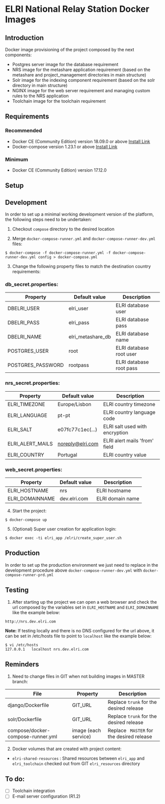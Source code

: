 ELRI National Relay Station Docker Images
=================================================================

Introduction
------------

Docker image provisioning of the project composed by the next components:

- Postgres server image for the database requirement
- NRS image for the metashare application requirement (based on the metashare and project_management directories in main structure)
- Solr image for the indexing component requirement (based on the solr directory in main structure)
- NGINX image for the web server requirement and managing custom rules to the NRS application
- Toolchain image for the toolchain requirement

Requirements
------------

### Recommended

- Docker CE (Community Edition) version 18.09.0 or above [Install Link](https://docs.docker.com/v17.12/install/#server)
- Docker-compose version 1.23.1 or above [Install Link](https://docs.docker.com/compose/install)

### Minimum

- Docker CE (Community Edition) version 17.12.0

Setup
-----

## Development

In order to set up a minimal working development version of the platform, the
following steps need to be undertaken:

01. Checkout `compose` directory to the desired location

02. Merge `docker-compose-runner.yml` and `docker-compose-runner-dev.yml` files:

```        
$ docker-compose -f docker-compose-runner.yml -f docker-compose-runner-dev.yml config > docker-compose.yml
```

03. Change the following property files to match the destination country requirements:

### db_secret.properties:

Property          | Default value     | Description
-------------     | -------------     | -------------
DBELRI_USER       | elri_user         | ELRI database user
DBELRI_PASS       | elri_pass         | ELRI database pass
DBELRI_NAME       | elri_metashare_db | ELRI database name
POSTGRES_USER     | root              | ELRI database root user
POSTGRES_PASSWORD | rootpass          | ELRI database root pass

### nrs_secret.properties:

Property          | Default value     | Description
-------------     | -------------     | -------------
ELRI_TIMEZONE     | Europe/Lisbon     | ELRI country timezone
ELRI_LANGUAGE     | pt-pt             | ELRI country language code
ELRI_SALT         | e07fc77c1ec(...)  | ELRI salt used with encryption
ELRI_ALERT_MAILS  | noreply@elri.com  | ELRI alert mails 'from' field
ELRI_COUNTRY      | Portugal          | ELRI country value

### web_secret.properties:

Property          | Default value     | Description
-------------     | -------------     | -------------
ELRI_HOSTNAME     | nrs               | ELRI hostname
ELRI_DOMAINNAME   | dev.elri.com      | ELRI domain name

04. Start the project:

```
$ docker-compose up
```

05. (Optional) Super user creation for application login:

```
$ docker exec -ti elri_app /elri/create_super_user.sh
```

## Production

In order to set up the production environment we just need to replace in the development procedure above `docker-compose-runner-dev.yml` with `docker-compose-runner-prd.yml`

Testing
-----

01. After starting up the project we can open a web browser and check the url composed by the variables set in `ELRI_HOSTNAME` and `ELRI_DOMAINNAME` like the example below:

```
http://nrs.dev.elri.com
```

**Note:** If testing locally and there is no DNS configured for the url above, it can be set in /etc/hosts file to point to `localhost` like the example below:

```
$ vi /etc/hosts
127.0.0.1	localhost nrs.dev.elri.com
```

Reminders
-----

01. Need to change files in GIT when not building images in MASTER branch:

File                              | Property             | Description
-------------                     | -------------        | -------------
django/Dockerfile                 | GIT_URL              | Replace `trunk` for the desired release
solr/Dockerfile                   | GIT_URL              | Replace `trunk` for the desired release
compose/docker-compose-runner.yml | image (each service) | Replace ` MASTER` for the desired release

02. Docker volumes that are created with project content:
- `elri-shared-resources` : Shared resources between `elri_app` and `elri_toolchain` checked out from GIT `elri_resources` directory

To do:
-----

- [ ] Toolchain integration
- [ ] E-mail server configuration (R1.2)